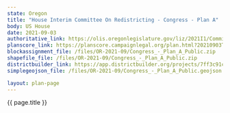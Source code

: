 ```yaml
---
state: Oregon
title: "House Interim Committee On Redistricting - Congress - Plan A"
body: US House
date: 2021-09-03
authoritative_link: https://olis.oregonlegislature.gov/liz/2021I1/Committees/HRED/2021-09-03-08-00/MeetingMaterials
planscore_link: https://planscore.campaignlegal.org/plan.html?20210903T163412.788452763Z
blockassignment_file: /files/OR-2021-09/Congress_-_Plan_A_Public.zip
shapefile_file: /files/OR-2021-09/Congress_-_Plan_A_Public.zip
districtbuilder_link: https://app.districtbuilder.org/projects/7ff3c91c-5329-4f19-972e-573f8c51b9bb
simplegeojson_file: /files/OR-2021-09/Congress_-_Plan_A_Public.geojson

layout: plan-page
---
```


{{ page.title }}
